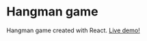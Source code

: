 # Hangman game

Hangman game created with React.
[Live demo!](https://kind-mahavira-b77172.netlify.com)



